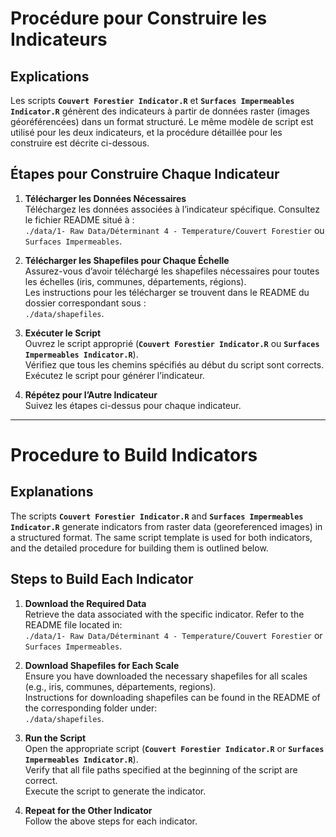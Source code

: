 # Procédure pour Construire les Indicateurs

## Explications

Les scripts **`Couvert Forestier Indicator.R`** et **`Surfaces Impermeables Indicator.R`** génèrent des indicateurs à partir de données raster (images géoréférencées) dans un format structuré. Le même modèle de script est utilisé pour les deux indicateurs, et la procédure détaillée pour les construire est décrite ci-dessous.

## Étapes pour Construire Chaque Indicateur

1.  **Télécharger les Données Nécessaires**\
    Téléchargez les données associées à l’indicateur spécifique. Consultez le fichier README situé à :\
    `./data/1- Raw Data/Déterminant 4 - Temperature/Couvert Forestier` ou `Surfaces Impermeables`.

2.  **Télécharger les Shapefiles pour Chaque Échelle**\
    Assurez-vous d’avoir téléchargé les shapefiles nécessaires pour toutes les échelles (iris, communes, départements, régions).\
    Les instructions pour les télécharger se trouvent dans le README du dossier correspondant sous :\
    `./data/shapefiles`.

3.  **Exécuter le Script**\
    Ouvrez le script approprié (**`Couvert Forestier Indicator.R`** ou **`Surfaces Impermeables Indicator.R`**).\
    Vérifiez que tous les chemins spécifiés au début du script sont corrects.\
    Exécutez le script pour générer l’indicateur.

4.  **Répétez pour l’Autre Indicateur**\
    Suivez les étapes ci-dessus pour chaque indicateur.

------------------------------------------------------------------------

# Procedure to Build Indicators

## Explanations

The scripts **`Couvert Forestier Indicator.R`** and **`Surfaces Impermeables Indicator.R`** generate indicators from raster data (georeferenced images) in a structured format. The same script template is used for both indicators, and the detailed procedure for building them is outlined below.

## Steps to Build Each Indicator

1.  **Download the Required Data**\
    Retrieve the data associated with the specific indicator. Refer to the README file located in:\
    `./data/1- Raw Data/Déterminant 4 - Temperature/Couvert Forestier` or `Surfaces Impermeables`.

2.  **Download Shapefiles for Each Scale**\
    Ensure you have downloaded the necessary shapefiles for all scales (e.g., iris, communes, départements, regions).\
    Instructions for downloading shapefiles can be found in the README of the corresponding folder under:\
    `./data/shapefiles`.

3.  **Run the Script**\
    Open the appropriate script (**`Couvert Forestier Indicator.R`** or **`Surfaces Impermeables Indicator.R`**).\
    Verify that all file paths specified at the beginning of the script are correct.\
    Execute the script to generate the indicator.

4.  **Repeat for the Other Indicator**\
    Follow the above steps for each indicator.

